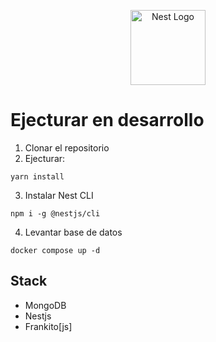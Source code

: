 <p align="center">
  <a href="http://nestjs.com/" target="blank"><img src="https://nestjs.com/img/logo-small.svg" width="120" alt="Nest Logo" /></a>
</p>


# Ejecturar en desarrollo
1. Clonar el repositorio
2. Ejecturar:
```
yarn install
```
3. Instalar Nest CLI
```
npm i -g @nestjs/cli
```
4. Levantar base de datos
```
docker compose up -d
```


## Stack
* MongoDB
* Nestjs
* Frankito[js]